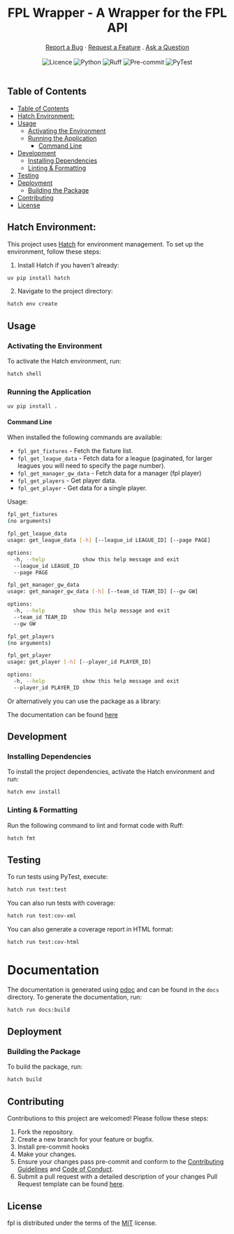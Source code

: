 <div align="center">
  <h1>FPL Wrapper - A Wrapper for the FPL API</h1>
  <a href="https://github.com/agent-polyblank/fpl-wrapper/issues/new?assignees=&labels=bug&template=1-bug-report.md&title=bug%3A+">Report a Bug</a>
  ·
  <a href="https://github.com/agent-polyblank/fpl-wrapper/issues/new?assignees=&labels=enhancement&template=4-feature-request.md&title=feat%3A+">Request a Feature</a>
  .
  <a href="https://github.com/agent-polyblank/fpl-wrapper/discussions">Ask a Question</a>
  <br />
  <br />
  <img src="https://img.shields.io/github/license/Ileriayo/markdown-badges?style=for-the-badge" alt="Licence">
  <img src="https://img.shields.io/badge/python-3670A0?style=for-the-badge&logo=python&logoColor=ffdd54" alt="Python">
  <img src="https://img.shields.io/badge/ruff-3670A0?style=for-the-badge&logo=ruff&logoColor=d7ff64" alt="Ruff">
  <img src="https://img.shields.io/badge/pre--commit-3670A0?style=for-the-badge&logo=pre-commit&logoColor=fab040" alt="Pre-commit">
  <img src="https://img.shields.io/badge/pytest-3670A0?style=for-the-badge&logo=pytest&logoColor=0a9edc" alt="PyTest">
</div>
<br />

## Table of Contents

- [Table of Contents](#table-of-contents)
- [Hatch Environment:](#hatch-environment)
- [Usage](#usage)
  - [Activating the Environment](#activating-the-environment)
  - [Running the Application](#running-the-application)
    - [Command Line](#command-line)
- [Development](#development)
  - [Installing Dependencies](#installing-dependencies)
  - [Linting \& Formatting](#linting--formatting)
- [Testing](#testing)
- [Deployment](#deployment)
  - [Building the Package](#building-the-package)
- [Contributing](#contributing)
- [License](#license)

## Hatch Environment:

This project uses [Hatch](https://hatch.pypa.io/latest/) for environment management. To set up the environment, follow these steps:
1. Install Hatch if you haven't already:

```bash
uv pip install hatch
```

2. Navigate to the project directory:

```bash
hatch env create
```

## Usage

### Activating the Environment

To activate the Hatch environment, run:

```bash
hatch shell
```

### Running the Application

```
uv pip install .
```

#### Command Line

When installed the following commands are available:

* `fpl_get_fixtures` - Fetch the fixture list.
* `fpl_get_league_data` - Fetch data for a league (paginated, for larger leagues you will need to specify the page number).
* `fpl_get_manager_gw_data` - Fetch data for a manager (fpl player)
* `fpl_get_players` - Get player data.
* `fpl_get_player` - Get data for a single player.

Usage:

```bash
fpl_get_fixtures 
(no arguments)

fpl_get_league_data
usage: get_league_data [-h] [--league_id LEAGUE_ID] [--page PAGE]

options:
  -h, --help            show this help message and exit
  --league_id LEAGUE_ID
  --page PAGE

fpl_get_manager_gw_data
usage: get_manager_gw_data [-h] [--team_id TEAM_ID] [--gw GW]

options:
  -h, --help         show this help message and exit
  --team_id TEAM_ID
  --gw GW

fpl_get_players
(no arguments)

fpl_get_player
usage: get_player [-h] [--player_id PLAYER_ID]

options:
  -h, --help            show this help message and exit
  --player_id PLAYER_ID
```

Or alternatively you can use the package as a library:

The documentation can be found [here](TODO)

## Development

### Installing Dependencies

To install the project dependencies, activate the Hatch environment and run:

```bash
hatch env install
```

### Linting & Formatting

Run the following command to lint and format code with Ruff:

```bash
hatch fmt
```

## Testing

To run tests using PyTest, execute:

```bash
hatch run test:test
```
You can also run tests with coverage:

```bash
hatch run test:cov-xml
```
You can also generate a coverage report in HTML format:

```bash
hatch run test:cov-html
```

# Documentation

The documentation is generated using [pdoc](https://pdoc.dev/) and can be found in the `docs` directory. To generate the documentation, run:

```bash
hatch run docs:build
```


## Deployment

### Building the Package

To build the package, run:

```bash
hatch build
```

## Contributing

Contributions to this project are welcomed! Please follow these steps:

1. Fork the repository.
2. Create a new branch for your feature or bugfix.
3. Install pre-commit hooks
4. Make your changes.
5. Ensure your changes pass pre-commit and conform to the [Contributing Guidelines](./.github/CONTRIBUTING.md) and [Code of Conduct](./.github/CODE_OF_CONDUCT.md).
6. Submit a pull request with a detailed description of your changes Pull Request template can be found [here](./.github/pull_request_template.md).

## License

fpl is distributed under the terms of the [MIT](https://spdx.org/licenses/MIT.html) license.
